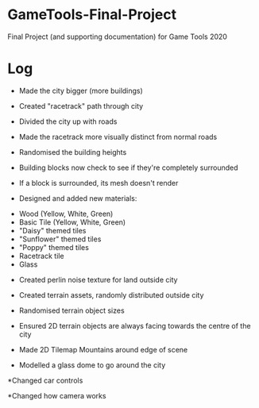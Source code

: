 # GameTools-Final-Project
Final Project (and supporting documentation) for Game Tools 2020

# Log

* Made the city bigger (more buildings)

* Created "racetrack" path through city

* Divided the city up with roads

* Made the racetrack more visually distinct from normal roads

* Randomised the building heights

* Building blocks now check to see if they're completely surrounded

* If a block is surrounded, its mesh doesn't render

* Designed and added new materials:
- Wood (Yellow, White, Green)
- Basic Tile (Yellow, White, Green)
- "Daisy" themed tiles
- "Sunflower" themed tiles
- "Poppy" themed tiles
- Racetrack tile
- Glass

* Created perlin noise texture for land outside city

* Created terrain assets, randomly distributed outside city 

* Randomised terrain object sizes

* Ensured 2D terrain objects are always facing towards the centre of the city

* Made 2D Tilemap Mountains around edge of scene

* Modelled a glass dome to go around the city

*Changed car controls

*Changed how camera works
